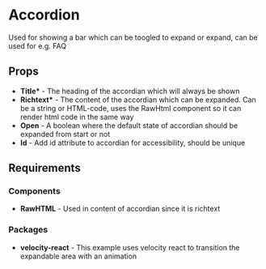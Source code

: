 # Accordion

Used for showing a bar which can be toogled to expand or expand, can be used for e.g. FAQ

## Props
- __Title*__ - The heading of the accordian which will always be shown
- __Richtext*__ - The content of the accordian which can be expanded. Can be a string or HTML-code, uses the RawHtml component so it can render html code in the same way
- **Open** - A boolean where the default state of accordian should be expanded from start or not
- **Id** - Add id attribute to accordian for accessibility, should be unique

## Requirements
### Components
- **RawHTML** - Used in content of accordian since it is richtext

### Packages
- **velocity-react** - This example uses velocity react to transition the expandable area with an animation
